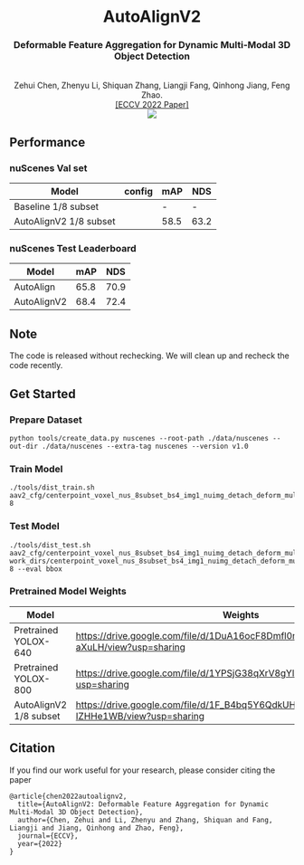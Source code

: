 <div align="center">
<h1> AutoAlignV2 </h1>
<h3>Deformable Feature Aggregation for Dynamic Multi-Modal 3D Object Detection</h3>
<br>Zehui Chen, Zhenyu Li, Shiquan Zhang, Liangji Fang, Qinhong Jiang, Feng Zhao. 
<br>

<div><a href="https://arxiv.org/abs/2207.10316">[ECCV 2022 Paper] </a></div> 

<center>
<img src='figs/framework.png'>
</center>

</div>

## Performance

### nuScenes Val set
| Model | config | mAP | NDS |
| - | - | - | - |
| Baseline 1/8 subset | | - | - |
| AutoAlignV2 1/8 subset | | 58.5 | 63.2 |

### nuScenes Test Leaderboard
| Model | mAP | NDS |
| -|-|-|
| AutoAlign |  65.8  |  70.9  |
| AutoAlignV2 | 68.4 | 72.4|

## Note

The code is released without rechecking. We will clean up and recheck the code recently.

## Get Started

### Prepare Dataset
```
python tools/create_data.py nuscenes --root-path ./data/nuscenes --out-dir ./data/nuscenes --extra-tag nuscenes --version v1.0
```

### Train Model
```
./tools/dist_train.sh aav2_cfg/centerpoint_voxel_nus_8subset_bs4_img1_nuimg_detach_deform_multipts.py 8
```

### Test Model
```
./tools/dist_test.sh aav2_cfg/centerpoint_voxel_nus_8subset_bs4_img1_nuimg_detach_deform_multipts.py work_dirs/centerpoint_voxel_nus_8subset_bs4_img1_nuimg_detach_deform_multipts/epoch_20.pth 8 --eval bbox
```

### Pretrained Model Weights
| Model | Weights |
| - | -|
|Pretrained YOLOX-640 | https://drive.google.com/file/d/1DuA16ocF8Dmfl0nC3NNSKG_Yqq-aXuLH/view?usp=sharing |
|Pretrained YOLOX-800 | https://drive.google.com/file/d/1YPSjG38qXrV8gYlq5FuhQCjfRIUvhaju/view?usp=sharing |
| AutoAlignV2 1/8 subset| https://drive.google.com/file/d/1F_B4bq5Y6QdkUHQbqeLaEGl-IZHHe1WB/view?usp=sharing |


## Citation
If you find our work useful for your research, please consider citing the paper
```
@article{chen2022autoalignv2,
  title={AutoAlignV2: Deformable Feature Aggregation for Dynamic Multi-Modal 3D Object Detection},
  author={Chen, Zehui and Li, Zhenyu and Zhang, Shiquan and Fang, Liangji and Jiang, Qinhong and Zhao, Feng},
  journal={ECCV},
  year={2022}
}
```